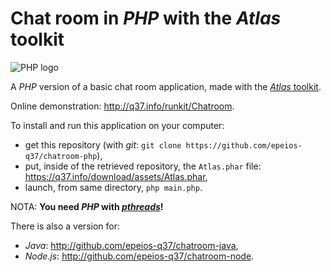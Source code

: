 # Chat room in *PHP* with the *Atlas* toolkit

![PHP logo](https://q37.info/download/assets/PHP.png "PHP")

A *PHP* version of a basic chat room application, made with the [*Atlas* toolkit](http://atlastk.org).

Online demonstration: <http://q37.info/runkit/Chatroom>.

To install and run this application on your computer:

- get this repository (with *git*: `git clone https://github.com/epeios-q37/chatroom-php`),
- put, inside of the retrieved repository, the `Atlas.phar` file: https://q37.info/download/assets/Atlas.phar,
- launch, from same directory, `php main.php`.

NOTA: **You need *PHP* with [*pthreads*](http://php.net/manual/book.pthreads.php)!**
 
There is also a version for:

  * *Java*: <http://github.com/epeios-q37/chatroom-java>,
  * *Node.js*: <http://github.com/epeios-q37/chatroom-node>.
